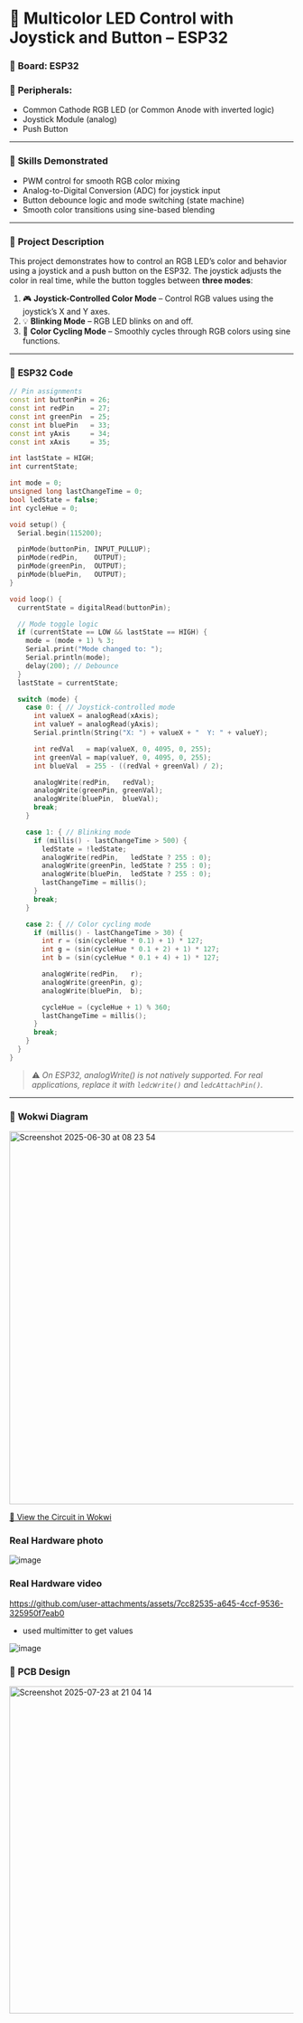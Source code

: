 # 🎨 Multicolor LED Control with Joystick and Button – ESP32

### 📌 **Board:** ESP32

### 🔧 **Peripherals:**

* Common Cathode RGB LED (or Common Anode with inverted logic)
* Joystick Module (analog)
* Push Button

---

### 🧠 **Skills Demonstrated**

* PWM control for smooth RGB color mixing
* Analog-to-Digital Conversion (ADC) for joystick input
* Button debounce logic and mode switching (state machine)
* Smooth color transitions using sine-based blending

---

### 📄 **Project Description**

This project demonstrates how to control an RGB LED’s color and behavior using a joystick and a push button on the ESP32. The joystick adjusts the color in real time, while the button toggles between **three modes**:

1. 🎮 **Joystick-Controlled Color Mode** – Control RGB values using the joystick’s X and Y axes.
2. 💡 **Blinking Mode** – RGB LED blinks on and off.
3. 🌈 **Color Cycling Mode** – Smoothly cycles through RGB colors using sine functions.

---

### 🧪 **ESP32 Code**

```cpp
// Pin assignments
const int buttonPin = 26;
const int redPin    = 27;
const int greenPin  = 25;
const int bluePin   = 33;
const int yAxis     = 34; 
const int xAxis     = 35;

int lastState = HIGH;
int currentState;

int mode = 0; 
unsigned long lastChangeTime = 0;
bool ledState = false;
int cycleHue = 0;

void setup() {
  Serial.begin(115200);

  pinMode(buttonPin, INPUT_PULLUP);
  pinMode(redPin,    OUTPUT);
  pinMode(greenPin,  OUTPUT);
  pinMode(bluePin,   OUTPUT);
}

void loop() {
  currentState = digitalRead(buttonPin);

  // Mode toggle logic
  if (currentState == LOW && lastState == HIGH) {
    mode = (mode + 1) % 3;
    Serial.print("Mode changed to: ");
    Serial.println(mode);
    delay(200); // Debounce
  }
  lastState = currentState;

  switch (mode) {
    case 0: { // Joystick-controlled mode
      int valueX = analogRead(xAxis); 
      int valueY = analogRead(yAxis); 
      Serial.println(String("X: ") + valueX + "  Y: " + valueY);

      int redVal   = map(valueX, 0, 4095, 0, 255);
      int greenVal = map(valueY, 0, 4095, 0, 255);
      int blueVal  = 255 - ((redVal + greenVal) / 2);

      analogWrite(redPin,   redVal);
      analogWrite(greenPin, greenVal);
      analogWrite(bluePin,  blueVal);
      break;
    }

    case 1: { // Blinking mode
      if (millis() - lastChangeTime > 500) {
        ledState = !ledState;
        analogWrite(redPin,   ledState ? 255 : 0);
        analogWrite(greenPin, ledState ? 255 : 0);
        analogWrite(bluePin,  ledState ? 255 : 0);
        lastChangeTime = millis();
      }
      break;
    }

    case 2: { // Color cycling mode
      if (millis() - lastChangeTime > 30) {
        int r = (sin(cycleHue * 0.1) + 1) * 127;
        int g = (sin(cycleHue * 0.1 + 2) + 1) * 127;
        int b = (sin(cycleHue * 0.1 + 4) + 1) * 127;

        analogWrite(redPin,   r);
        analogWrite(greenPin, g);
        analogWrite(bluePin,  b);

        cycleHue = (cycleHue + 1) % 360;
        lastChangeTime = millis();
      }
      break;
    }
  }
}
```

> ⚠️ *On ESP32, analogWrite() is not natively supported. For real applications, replace it with `ledcWrite()` and `ledcAttachPin()`.*

---

### 🔗 **Wokwi Diagram**

<img width="660" alt="Screenshot 2025-06-30 at 08 23 54" src="https://github.com/user-attachments/assets/3574f64c-7497-4369-9dbc-6c7272fc6885" />


[🔌 View the Circuit in Wokwi](https://wokwi.com/projects/434760393490739201)


###  **Real Hardware photo**

![image](https://github.com/user-attachments/assets/568e5a6d-20fc-47e8-923a-a50a1be9d4eb)

### **Real Hardware video**



https://github.com/user-attachments/assets/7cc82535-a645-4ccf-9536-325950f7eab0


- used multimitter to get values 

![image](https://github.com/user-attachments/assets/7db54eee-e9e7-4ed7-9507-af8407338f63)


### 🧠 **PCB Design**
<img width="816" height="579" alt="Screenshot 2025-07-23 at 21 04 14" src="https://github.com/user-attachments/assets/8ae09b52-8455-4d35-9534-e6ae119842a2" />

